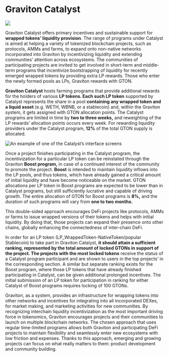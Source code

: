 # Graviton Catalyst

![](https://miro.medium.com/max/1400/0*D9OIS3dCFEluX4nM)

Graviton Catalyst offers primary incentives and sustainable support for **wrapped tokens’ liquidity provision**. The range of programs under Catalyst is aimed at helping a variety of tokenized blockchain projects, such as protocols, AMMs and farms, to expand onto non-native networks incorporated into Graviton by incentivizing liquidity and extending communities’ attention across ecosystems. The communities of participating projects are invited to get involved in short-term and middle-term programs that incentivize bootstrapping of liquidity for recently emerged wrapped tokens by providing extra LP rewards. Those who enter the newly formed pools as LPs, Graviton rewards with GTON.

**Graviton Catalyst** hosts farming programs that provide additional rewards for the holders of various **LP tokens. Each such LP token** supported by Catalyst represents the share in a pool **containing any wrapped token and a liquid asset** \(e.g. WETH, WBNB, or a stablecoin\) and, within the Graviton system, it gets assigned with GTON allocation points. The Catalyst programs are limited in time by **two to three weeks,** and reweighting of the LP rewards’ allocation points occurs every week. For rewarding liquidity providers under the Catalyst program, **12%** of the total GTON supply is allocated.

![An example of one of the Catalyst&#x2019;s interface screens](https://miro.medium.com/max/1400/1*K4n7TdH6dIzKfN5SIrx4rw.png)

Once a project finishes participating in the Catalyst program, the incentivization for a particular LP token can be reinstated through the Graviton **Boost program,** in case of a continued interest of the community to promote the project. **Boost** is intended to maintain liquidity inflows into the LP pools, and thus tokens, which have already gained a critical amount of initial liquidity and have become noticeable on the market. GTON allocations per LP token in Boost programs are expected to be lower than in Catalyst programs, but still sufficiently lucrative and capable of driving growth. The entire allocation of GTON for Boost programs is **8%,** and the duration of such programs will vary from **one to two months.**

This double-sided approach encourages DeFi projects like protocols, AMMs or farms to issue wrapped versions of their tokens and helps with initial liquidity. By doing that, those projects can expand their presence onto other chains, globally enhancing the connectedness of inter-chain DeFi.

In order for an LP token \(LP\_WrappedToken-NativeToken/popular Stablecoin\) to take part in Graviton Catalyst, **it should attain a sufficient ranking, represented by the total amount of locked GTONs in support of the project. The projects with the most locked tokens** receive the status of a Catalyst program participant and are shown to users in the top projects’ in the corresponding section. A similar but separate ranking exists for the Boost program, where those LP tokens that have already finished participating in Catalyst, can be given additional prolonged incentives. The initial submission of an LP token for participation in ranking for either Catalyst of Boost programs requires locking of 100 GTONs.

Graviton, as a system, provides an infrastructure for wrapping tokens into other networks and incentives for integrating into all incorporated DEXes, for market making, and marketing activities for new communities. By recognizing interchain liquidity incentivization as the most important driving force in tokenomics, Graviton encourages projects and their communities to launch on multiple blockchain networks. The chosen approach that uses regular time-limited programs allows both Graviton and participating DeFi projects to maintain flexibility and seamlessly enter new ecosystems with low friction and expenses. Thanks to this approach, emerging and growing projects can focus on what really matters to them: product development and community building.

